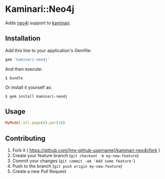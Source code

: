 # Kaminari::Neo4j

Adds [neo4j](https://github.com/neo4jrb/neo4j) support to [kaminari](https://github.com/amatsuda/kaminari). 

## Installation

Add this line to your application's Gemfile:

```ruby
gem 'kaminari-neo4j'
```

And then execute:

    $ bundle

Or install it yourself as:

    $ gem install kaminari-neo4j

## Usage

```ruby
MyModel.all.page(4).per(10)
```

## Contributing

1. Fork it ( https://github.com/[my-github-username]/kaminari-neo4j/fork )
2. Create your feature branch (`git checkout -b my-new-feature`)
3. Commit your changes (`git commit -am 'Add some feature'`)
4. Push to the branch (`git push origin my-new-feature`)
5. Create a new Pull Request
